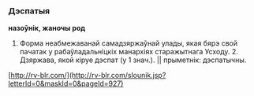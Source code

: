 ### Дэспатыя
**назоўнік, жаночы род**

1. Форма неабмежаванай самадзяржаўнай улады, якая бярэ свой пачатак у рабаўладальніцкіх манархіях старажытнага Усходу. 2. Дзяржава, якой кіруе дэспат (у 1 знач.). || прыметнік: дэспатычны.

<a rel="author">[http://rv-blr.com/](http://rv-blr.com/slounik.jsp?letterId=0&maskId=0&pageId=927)</a>
